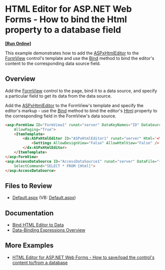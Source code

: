 # HTML Editor for ASP.NET Web Forms - How to bind the Html property to a database field
<!-- run online -->
**[[Run Online]](https://codecentral.devexpress.com/e377/)**
<!-- run online end -->

This example demonstrates how to add the [ASPxHtmlEditor](https://docs.devexpress.com/AspNet/DevExpress.Web.ASPxHtmlEditor.ASPxHtmlEditor) to the [FormView](https://learn.microsoft.com/en-us/dotnet/api/system.web.ui.webcontrols.formview?view=netframework-4.8.1) control's template and use the [Bind](https://learn.microsoft.com/en-us/previous-versions/aspnet/ms178366(v=vs.100)#using-the-bind-method) method to bind the editor's content to the corresponding data source field.

## Overview

Add the [FormView](https://learn.microsoft.com/en-us/dotnet/api/system.web.ui.webcontrols.formview?view=netframework-4.8.1) control to the page, bind it to a data source, and specify a particular field to get its data from the data source.

Add the [ASPxHtmlEditor](https://docs.devexpress.com/AspNet/DevExpress.Web.ASPxHtmlEditor.ASPxHtmlEditor) to the FormView's template and specify the editor's markup - use the [Bind](https://learn.microsoft.com/en-us/previous-versions/aspnet/ms178366(v=vs.100)#using-the-bind-method) method to bind the editor's [Html](https://docs.devexpress.com/AspNet/DevExpress.Web.ASPxHtmlEditor.ASPxHtmlEditor.Html) property to the corresponding field in the FormView's data source.

```aspx
<asp:FormView ID="FormView1" runat="server" DataKeyNames="ID" DataSourceID="AccessDataSource1"
    AllowPaging="True">
    <ItemTemplate>
        <dx:ASPxHtmlEditor ID="ASPxHtmlEditor1" runat="server" Html='<%# Bind("Html") %>'>
            <Settings AllowDesignView="False" AllowHtmlView="False" />
        </dx:ASPxHtmlEditor>
    </ItemTemplate>
</asp:FormView>
<asp:AccessDataSource ID="AccessDataSource1" runat="server" DataFile="~/App_Data/HtmlEditorSampleDB.mdb"
    SelectCommand="SELECT * FROM [Html]">
</asp:AccessDataSource>
```

## Files to Review

* [Default.aspx](./CS/WebSite/Default.aspx) (VB: [Default.aspx](./VB/WebSite/Default.aspx))

## Documentation

* [Bind HTML Editor to Data](https://docs.devexpress.com/AspNet/7516/components/html-editor/concepts/get-and-set-html/data-binding)
* [Data-Binding Expressions Overview](https://learn.microsoft.com/en-us/previous-versions/aspnet/ms178366(v=vs.100))

## More Examples

* [HTML Editor for ASP.NET Web Forms - How to save/load the control's content to/from a database](https://github.com/DevExpress-Examples/how-to-save-load-content-of-the-aspxhtmleditor-within-a-database-e2225)

